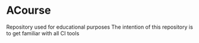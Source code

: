 # ACourse
Repository used for educational purposes
The intention of this repository is to get familiar with all CI tools
